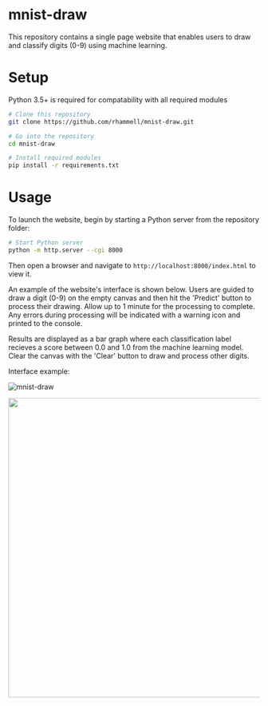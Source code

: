 # mnist-draw
This repository contains a single page website that enables users to draw and classify digits (0-9) using machine learning. 

# Setup 
Python 3.5+ is required for compatability with all required modules

```bash
# Clone this repository
git clone https://github.com/rhammell/mnist-draw.git

# Go into the repository
cd mnist-draw

# Install required modules
pip install -r requirements.txt
```

# Usage
To launch the website, begin by starting a Python server from the repository folder:
```bash
# Start Python server
python -m http.server --cgi 8000
```
Then open a browser and navigate to `http://localhost:8000/index.html` to view it. 

An example of the website's interface is shown below. Users are guided to draw a digit (0-9) on the empty canvas and then hit the 'Predict' button to process their drawing. Allow up to 1 minute for the processing to complete. Any errors during processing will be indicated with a warning icon and printed to the console. 

Results are displayed as a bar graph where each classification label recieves a score between 0.0 and 1.0 from the machine learning model. Clear the canvas with the 'Clear' button to draw and process other digits.  

Interface example: 

![mnist-draw](http://imgur.com/LrSOTXm.gif)


<p>
<img src="http://i.imgur.com/WacLk6N.gif" width="600">
</p>

